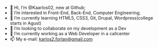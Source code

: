 - 👋 Hi, I’m @Kaarlos02, new at Github;
- 👀 I’m interested in Front-End, Back-End, Computer Engineering;
- 🌱 I’m currently learning HTML5, CSS3, Git, Drupal, Wordpress(college starts in Agust)
- 💞️ I’m looking to collaborate on my development as a Dev
- 💼 I’m currently working as a Web Developer in a callcenter
- 📫 My e-mail: karlos2.forlan@gmail.com

<!---
Kaarlos02/Kaarlos02 is a ✨ special ✨ repository because its `README.md` (this file) appears on your GitHub profile.
You can click the Preview link to take a look at your changes.
--->
